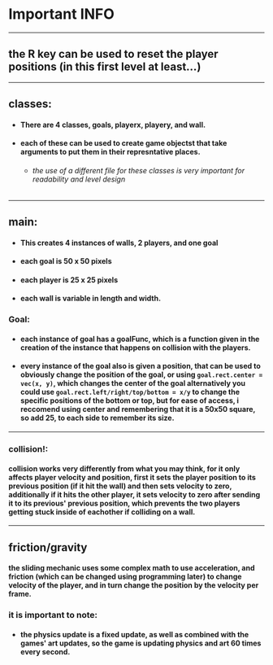 # Important INFO
---
## the R key can be used to reset the player positions (in this first level at least...)
---
## classes: 
- ####  There are 4 classes, goals, playerx, playery, and wall.
- ####  each of these can be used to create game objectst that take arguments to put them in their represntative places.
    - ###### the use of a different file for these classes is very important for readability and level design
---
## main:
* #### This creates 4 instances of walls, 2 players, and one goal
* ####  each goal is 50 x 50 pixels
* ####  each player is 25 x 25 pixels
* ####  each wall is variable in length and width.
###  Goal:
+ #### each instance of goal has a goalFunc, which is a function given in the creation of the instance that happens on collision with the players.  
+ #### every instance of the goal also is given a position, that can be used to obviously change the position of the goal, or using `goal.rect.center = vec(x, y)`, which changes the center of the goal alternatively you could use `goal.rect.left/right/top/bottom = x/y` to change the specific positions of the bottom or top, but for ease of access, i reccomend using center and remembering that it is a 50x50 square, so add 25, to each side to remember its size.
---
### collision!:
#### collision works very differently from what you may think, for it only affects player velocity and position, first it sets the player position to its previous position (if it hit the wall) and then sets velocity to zero, additionally if it hits the other player, it sets velocity to zero after sending it to its previous' previous position, which prevents the two players getting stuck inside of eachother if colliding on a wall.
---
## friction/gravity
#### the sliding mechanic uses some complex math to use acceleration, and friction (which can be changed using programming later) to change velocity of the player, and in turn change the position by the velocity per frame.
### it is important to note:
+ #### the physics update is a fixed update, as well as combined with the games' art updates, so the game is updating physics and art 60 times every second. 
